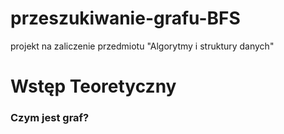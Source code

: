 # przeszukiwanie-grafu-BFS
projekt na zaliczenie przedmiotu "Algorytmy i struktury danych"


# Wstęp Teoretyczny

### Czym jest graf?

